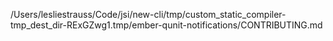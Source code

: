 /Users/lesliestrauss/Code/jsi/new-cli/tmp/custom_static_compiler-tmp_dest_dir-RExGZwg1.tmp/ember-qunit-notifications/CONTRIBUTING.md
